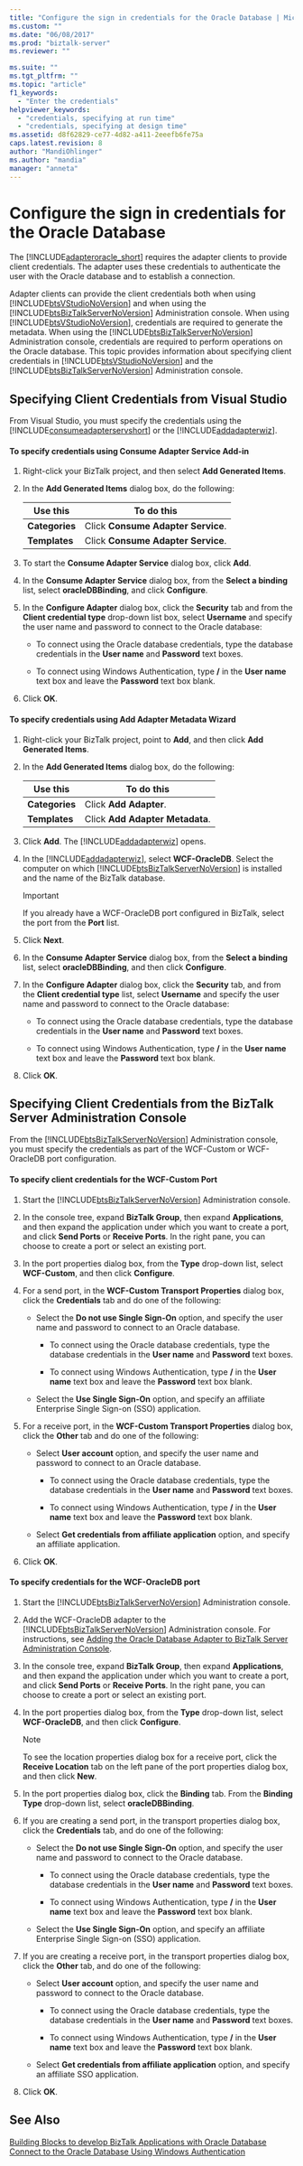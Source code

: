 ```yaml
---
title: "Configure the sign in credentials for the Oracle Database | Microsoft Docs"
ms.custom: ""
ms.date: "06/08/2017"
ms.prod: "biztalk-server"
ms.reviewer: ""

ms.suite: ""
ms.tgt_pltfrm: ""
ms.topic: "article"
f1_keywords: 
  - "Enter the credentials"
helpviewer_keywords: 
  - "credentials, specifying at run time"
  - "credentials, specifying at design time"
ms.assetid: d8f62829-ce77-4d82-a411-2eeefb6fe75a
caps.latest.revision: 8
author: "MandiOhlinger"
ms.author: "mandia"
manager: "anneta"
---
```

# Configure the sign in credentials for the Oracle Database
The [!INCLUDE[adapteroracle_short](../../includes/adapteroracle-short-md.md)] requires the adapter clients to provide client credentials. The adapter uses these credentials to authenticate the user with the Oracle database and to establish a connection.  

 Adapter clients can provide the client credentials both when using [!INCLUDE[btsVStudioNoVersion](../../includes/btsvstudionoversion-md.md)] and when using the [!INCLUDE[btsBizTalkServerNoVersion](../../includes/btsbiztalkservernoversion-md.md)] Administration console. When using [!INCLUDE[btsVStudioNoVersion](../../includes/btsvstudionoversion-md.md)], credentials are required to generate the metadata. When using the [!INCLUDE[btsBizTalkServerNoVersion](../../includes/btsbiztalkservernoversion-md.md)] Administration console, credentials are required to perform operations on the Oracle database. This topic provides information about specifying client credentials in [!INCLUDE[btsVStudioNoVersion](../../includes/btsvstudionoversion-md.md)] and the [!INCLUDE[btsBizTalkServerNoVersion](../../includes/btsbiztalkservernoversion-md.md)] Administration console.  

## Specifying Client Credentials from Visual Studio  
 From Visual Studio, you must specify the credentials using the [!INCLUDE[consumeadapterservshort](../../includes/consumeadapterservshort-md.md)] or the [!INCLUDE[addadapterwiz](../../includes/addadapterwiz-md.md)].  

#### To specify credentials using Consume Adapter Service Add-in  

1.  Right-click your BizTalk project, and then select **Add Generated Items**.  

2.  In the **Add Generated Items** dialog box, do the following:  

    |Use this|To do this|  
    |--------------|----------------|  
    |**Categories**|Click **Consume Adapter Service**.|  
    |**Templates**|Click **Consume Adapter Service**.|  

3.  To start the **Consume Adapter Service** dialog box, click **Add**.  

4.  In the **Consume Adapter Service** dialog box, from the **Select a binding** list, select **oracleDBBinding**, and click **Configure**.  

5.  In the **Configure Adapter** dialog box, click the **Security** tab and from the **Client credential type** drop-down list box, select **Username** and specify the user name and password to connect to the Oracle database:  

    -   To connect using the Oracle database credentials, type the database credentials in the **User name** and **Password** text boxes.  

    -   To connect using Windows Authentication, type **/** in the **User name** text box and leave the **Password** text box blank.  

6.  Click **OK**.  

#### To specify credentials using Add Adapter Metadata Wizard  

1. Right-click your BizTalk project, point to **Add**, and then click **Add Generated Items**.  

2. In the **Add Generated Items** dialog box, do the following:  


   |    Use this    |           To do this            |
   |----------------|---------------------------------|
   | **Categories** |     Click **Add Adapter**.      |
   | **Templates**  | Click **Add Adapter Metadata**. |


3. Click **Add**. The [!INCLUDE[addadapterwiz](../../includes/addadapterwiz-md.md)] opens.  

4. In the [!INCLUDE[addadapterwiz](../../includes/addadapterwiz-md.md)], select **WCF-OracleDB**. Select the computer on which [!INCLUDE[btsBizTalkServerNoVersion](../../includes/btsbiztalkservernoversion-md.md)] is installed and the name of the BizTalk database.  

   > [!IMPORTANT]
   >  If you already have a WCF-OracleDB port configured in BizTalk, select the port from the **Port** list.  

5. Click **Next**.  

6. In the **Consume Adapter Service** dialog box, from the **Select a binding** list, select **oracleDBBinding**, and then click **Configure**.  

7. In the **Configure Adapter** dialog box, click the **Security** tab, and from the **Client credential type** list, select **Username** and specify the user name and password to connect to the Oracle database:  

   -   To connect using the Oracle database credentials, type the database credentials in the **User name** and **Password** text boxes.  

   -   To connect using Windows Authentication, type **/** in the **User name** text box and leave the **Password** text box blank.  

8. Click **OK**.  

## Specifying Client Credentials from the BizTalk Server Administration Console  
 From the [!INCLUDE[btsBizTalkServerNoVersion](../../includes/btsbiztalkservernoversion-md.md)] Administration console, you must specify the credentials as part of the WCF-Custom or WCF-OracleDB port configuration.  

#### To specify client credentials for the WCF-Custom Port  

1. Start the [!INCLUDE[btsBizTalkServerNoVersion](../../includes/btsbiztalkservernoversion-md.md)] Administration console.  

2. In the console tree, expand **BizTalk Group**, then expand **Applications**, and then expand the application under which you want to create a port, and click **Send Ports** or **Receive Ports**. In the right pane, you can choose to create a port or select an existing port.  

3. In the port properties dialog box, from the **Type** drop-down list, select **WCF-Custom**, and then click **Configure**.  

4. For a send port, in the **WCF-Custom Transport Properties** dialog box, click the **Credentials** tab and do one of the following:  

   -   Select the **Do not use Single Sign-On** option, and specify the user name and password to connect to an Oracle database.  

       -   To connect using the Oracle database credentials, type the database credentials in the **User name** and **Password** text boxes.  

       -   To connect using Windows Authentication, type **/** in the **User name** text box and leave the **Password** text box blank.  

   -   Select the **Use Single Sign-On** option, and specify an affiliate Enterprise Single Sign-on (SSO) application.  

5. For a receive port, in the **WCF-Custom Transport Properties** dialog box, click the **Other** tab and do one of the following:  

   -   Select **User account** option, and specify the user name and password to connect to an Oracle database.  

       -   To connect using the Oracle database credentials, type the database credentials in the **User name** and **Password** text boxes.  

       -   To connect using Windows Authentication, type **/** in the **User name** text box and leave the **Password** text box blank.  

   -   Select **Get credentials from affiliate application** option, and specify an affiliate application.  

6. Click **OK**.  

#### To specify credentials for the WCF-OracleDB port  

1. Start the [!INCLUDE[btsBizTalkServerNoVersion](../../includes/btsbiztalkservernoversion-md.md)] Administration console.  

2. Add the WCF-OracleDB adapter to the [!INCLUDE[btsBizTalkServerNoVersion](../../includes/btsbiztalkservernoversion-md.md)] Administration console. For instructions, see [Adding the Oracle Database Adapter to BizTalk Server Administration Console](../../adapters-and-accelerators/adapter-oracle-database/adding-the-oracle-database-adapter-to-biztalk-server-administration-console.md).  

3. In the console tree, expand **BizTalk Group**, then expand **Applications**, and then expand the application under which you want to create a port, and click **Send Ports** or **Receive Ports**. In the right pane, you can choose to create a port or select an existing port.  

4. In the port properties dialog box, from the **Type** drop-down list, select **WCF-OracleDB**, and then click **Configure**.  

   > [!NOTE]
   >  To see the location properties dialog box for a receive port, click the **Receive Location** tab on the left pane of the port properties dialog box, and then click **New**.  

5. In the port properties dialog box, click the **Binding** tab. From the **Binding Type** drop-down list, select **oracleDBBinding**.  

6. If you are creating a send port, in the transport properties dialog box, click the **Credentials** tab, and do one of the following:  

   -   Select the **Do not use Single Sign-On** option, and specify the user name and password to connect to the Oracle database.  

       -   To connect using the Oracle database credentials, type the database credentials in the **User name** and **Password** text boxes.  

       -   To connect using Windows Authentication, type **/** in the **User name** text box and leave the **Password** text box blank.  

   -   Select the **Use Single Sign-On** option, and specify an affiliate Enterprise Single Sign-on (SSO) application.  

7. If you are creating a receive port, in the transport properties dialog box, click the **Other** tab, and do one of the following:  

   -   Select **User account** option, and specify the user name and password to connect to the Oracle database.  

       -   To connect using the Oracle database credentials, type the database credentials in the **User name** and **Password** text boxes.  

       -   To connect using Windows Authentication, type **/** in the **User name** text box and leave the **Password** text box blank.  

   -   Select **Get credentials from affiliate application** option, and specify an affiliate SSO application.  

8. Click **OK**.  

## See Also  
[Building Blocks to develop BizTalk Applications with Oracle Database](../../adapters-and-accelerators/adapter-oracle-database/building-blocks-to-develop-biztalk-applications-with-oracle-database.md)   
 [Connect to the Oracle Database Using Windows Authentication](../../adapters-and-accelerators/adapter-oracle-database/connect-to-the-oracle-database-using-windows-authentication.md)